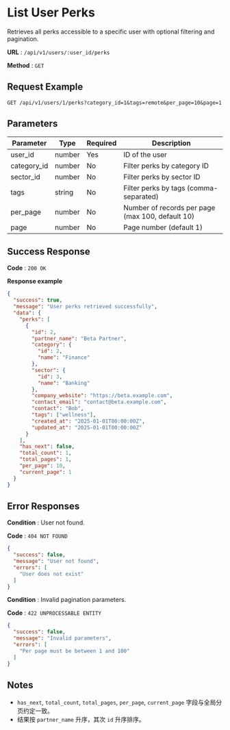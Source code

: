 # List User Perks

Retrieves all perks accessible to a specific user with optional filtering and pagination.

**URL** : `/api/v1/users/:user_id/perks`

**Method** : `GET`

## Request Example

```http
GET /api/v1/users/1/perks?category_id=1&tags=remote&per_page=10&page=1
```

## Parameters

| Parameter | Type   | Required | Description                                      |
|-----------|--------|----------|--------------------------------------------------|
| user_id   | number | Yes      | ID of the user                                   |
| category_id  | number | No    | Filter perks by category ID                      |
| sector_id    | number | No    | Filter perks by sector ID                        |
| tags      | string | No       | Filter perks by tags (comma-separated)           |
| per_page  | number | No       | Number of records per page (max 100, default 10) |
| page      | number | No       | Page number (default 1)                          |

## Success Response

**Code** : `200 OK`

**Response example**

```json
{
  "success": true,
  "message": "User perks retrieved successfully",
  "data": {
    "perks": [
      {
        "id": 2,
        "partner_name": "Beta Partner",
        "category": {
          "id": 2,
          "name": "Finance"
        },
        "sector": {
          "id": 3,
          "name": "Banking"
        },
        "company_website": "https://beta.example.com",
        "contact_email": "contact@beta.example.com",
        "contact": "Bob",
        "tags": ["wellness"],
        "created_at": "2025-01-01T00:00:00Z",
        "updated_at": "2025-01-01T00:00:00Z"
      }
    ],
    "has_next": false,
    "total_count": 1,
    "total_pages": 1,
    "per_page": 10,
    "current_page": 1
  }
}
```

## Error Responses

**Condition** : User not found.

**Code** : `404 NOT FOUND`

```json
{
  "success": false,
  "message": "User not found",
  "errors": [
    "User does not exist"
  ]
}
```

**Condition** : Invalid pagination parameters.

**Code** : `422 UNPROCESSABLE ENTITY`

```json
{
  "success": false,
  "message": "Invalid parameters",
  "errors": [
    "Per page must be between 1 and 100"
  ]
}
```

## Notes

- `has_next`, `total_count`, `total_pages`, `per_page`, `current_page` 字段与全局分页约定一致。
- 结果按 `partner_name` 升序，其次 `id` 升序排序。




